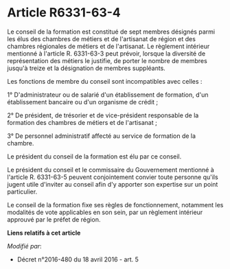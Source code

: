# Article R6331-63-4

Le conseil de la formation est constitué de sept membres désignés parmi les élus des chambres de métiers et de l'artisanat de
région et des chambres régionales de métiers et de l'artisanat. Le règlement intérieur mentionné à l'article R. 6331-63-3
peut prévoir, lorsque la diversité de représentation des métiers le justifie, de porter le nombre de membres jusqu'à treize
et la désignation de membres suppléants.  

Les fonctions de membre du conseil sont incompatibles avec celles : 

1° D'administrateur ou de salarié d'un établissement de formation, d'un établissement bancaire ou d'un organisme de crédit ; 

2° De président, de trésorier et de vice-président responsable de la formation des chambres de métiers et de l'artisanat ; 

3° De personnel administratif affecté au service de formation de la chambre. 

Le président du conseil de la formation est élu par ce conseil. 

Le président du conseil et le commissaire du Gouvernement mentionné à l'article R. 6331-63-5 peuvent conjointement convier
toute personne qu'ils jugent utile d'inviter au conseil afin d'y apporter son expertise sur un point particulier. 

Le conseil de la formation fixe ses règles de fonctionnement, notamment les modalités de vote applicables en son sein, par un
règlement intérieur approuvé par le préfet de région.

**Liens relatifs à cet article**

_Modifié par_:

  - Décret n°2016-480 du 18 avril 2016 - art. 5
